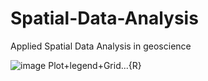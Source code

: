 # Spatial-Data-Analysis
Applied Spatial Data Analysis in geoscience


![image](https://user-images.githubusercontent.com/123794462/216260333-6eef68ad-1935-4a64-b5bc-7f4db3cde279.png)
Plot+legend+Grid...{R}
